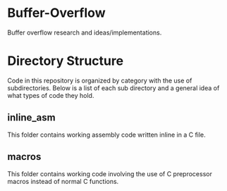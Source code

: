 # Buffer-Overflow
Buffer overflow research and ideas/implementations.

# Directory Structure

Code in this repository is organized by category with the use of
subdirectories. Below is a list of each sub directory and a general idea
of what types of code they hold.

## inline_asm

This folder contains working assembly code written inline in a C file.

## macros

This folder contains working code involving the use of C preprocessor macros
instead of normal C functions.
